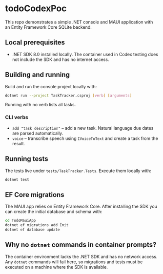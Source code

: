 # todoCodexPoc

This repo demonstrates a simple .NET console and MAUI application with an Entity Framework Core SQLite backend.

## Local prerequisites

- .NET SDK 8.0 installed locally. The container used in Codex testing does not include the SDK and has no internet access.

## Building and running

Build and run the console project locally with:

```bash
dotnet run --project TaskTracker.csproj [verb] [arguments]
```

Running with no verb lists all tasks.

### CLI verbs

- `add "task description"` &ndash; add a new task. Natural language due dates are parsed automatically.
- `voice` &ndash; transcribe speech using `IVoiceToText` and create a task from the result.

## Running tests

The tests live under `tests/TaskTracker.Tests`. Execute them locally with:

```bash
dotnet test
```

## EF Core migrations

The MAUI app relies on Entity Framework Core. After installing the SDK you can create the initial database and schema with:

```bash
cd TodoMauiApp
dotnet ef migrations add Init
dotnet ef database update
```

## Why no `dotnet` commands in container prompts?

The container environment lacks the .NET SDK and has no network access. Any `dotnet` commands will fail here, so migrations and tests must be executed on a machine where the SDK is available.
